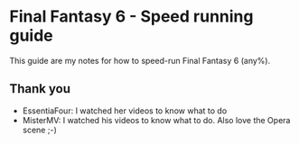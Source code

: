 Final Fantasy 6 - Speed running guide
=====================================

This guide are my notes for how to speed-run Final Fantasy 6 (any%).

Thank you
---------

- EssentiaFour: I watched her videos to know what to do
- MisterMV: I watched his videos to know what to do. Also love the
  Opera scene ;-)
